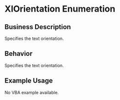 # XlOrientation Enumeration

## Business Description
Specifies the text orientation.

## Behavior
Specifies the text orientation.

## Example Usage
No VBA example available.